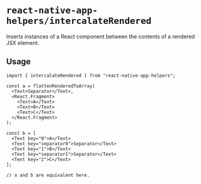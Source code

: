 # `react-native-app-helpers/intercalateRendered`

Inserts instances of a React component between the contents of a rendered JSX
element.

## Usage

```tsx
import { intercalateRendered } from "react-native-app-helpers";

const a = flattenRenderedToArray(
  <Text>Separator</Text>,
  <React.Fragment>
    <Text>A</Text>
    <Text>B</Text>
    <Text>C</Text>
  </React.Fragment>
);

const b = [
  <Text key="0">A</Text>
  <Text key="separator0">Separator</Text>
  <Text key="1">B</Text>
  <Text key="separator1">Separator</Text>
  <Text key="2">C</Text>
];

// a and b are equivalent here.
```
